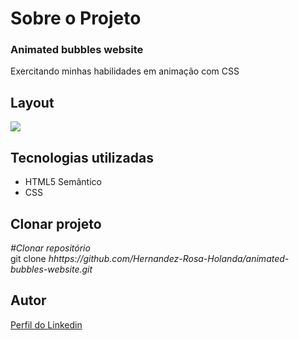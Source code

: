 <div>
  <h1>Sobre o Projeto</h1>

  <h3>Animated bubbles website</h3> 
  <p>
    Exercitando minhas habilidades em animação com CSS
  </p>
<h2>Layout</h2>
  <p>
    <img src="https://user-images.githubusercontent.com/82759865/139170033-f61700f8-9dd6-4501-9607-a1ff1694706b.gif"/>
  </p>

<h2>Tecnologias utilizadas</h2>

<ul>
  <li>HTML5 Semântico
  <li>CSS

</ul>

<h2>Clonar projeto</h2>

<i>#Clonar repositório</i></br>
  git clone <i>hhttps://github.com/Hernandez-Rosa-Holanda/animated-bubbles-website.git</i>

<h2>Autor</h2> 
<p>
<a href="https://www.linkedin.com/in/hernandez-rosa-de-holanda/">Perfil do Linkedin</a>
</p>
</div> 

